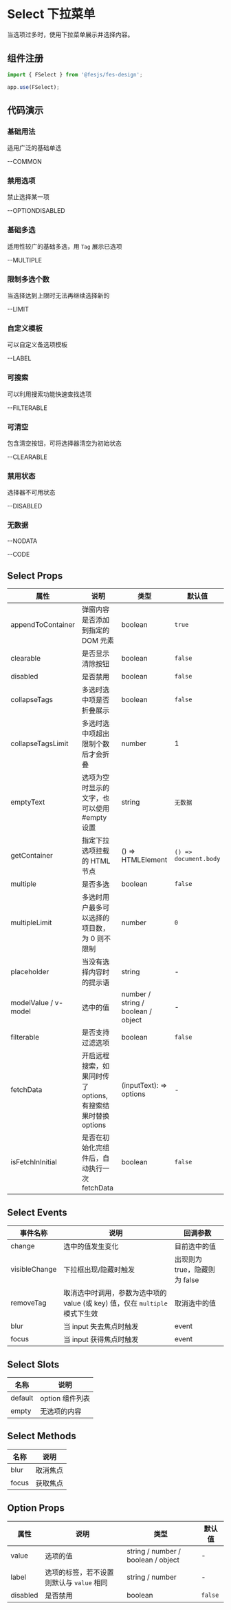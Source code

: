 # Select 下拉菜单

当选项过多时，使用下拉菜单展示并选择内容。

## 组件注册

```js
import { FSelect } from '@fesjs/fes-design';

app.use(FSelect);
```

## 代码演示

### 基础用法

适用广泛的基础单选

--COMMON

### 禁用选项

禁止选择某一项

--OPTIONDISABLED

### 基础多选

适用性较广的基础多选，用 `Tag` 展示已选项

--MULTIPLE

### 限制多选个数

当选择达到上限时无法再继续选择新的

--LIMIT

### 自定义模板

可以自定义备选项模板

--LABEL

### 可搜索

可以利用搜索功能快速查找选项

--FILTERABLE

### 可清空

包含清空按钮，可将选择器清空为初始状态

--CLEARABLE

### 禁用状态

选择器不可用状态

--DISABLED

### 无数据

--NODATA

--CODE

## Select Props

| 属性                 | 说明                                          | 类型                               | 默认值                |
| -------------------- | --------------------------------------------- | ---------------------------------- | --------------------- |
| appendToContainer    | 弹窗内容是否添加到指定的 DOM 元素             | boolean                            | `true`                |
| clearable            | 是否显示清除按钮                              | boolean                            | `false`               |
| disabled             | 是否禁用                                      | boolean                            | `false`               |
| collapseTags         | 多选时选中项是否折叠展示                      | boolean                            | `false`               |
| collapseTagsLimit    | 多选时选中项超出限制个数后才会折叠            | number                             | 1                     |
| emptyText            | 选项为空时显示的文字，也可以使用#empty 设置   | string                             | `无数据`              |
| getContainer         | 指定下拉选项挂载的 HTML 节点                  | () => HTMLElement                  | `() => document.body` |
| multiple             | 是否多选                                      | boolean                            | `false`               |
| multipleLimit        | 多选时用户最多可以选择的项目数，为 0 则不限制 | number                             | `0`                   |
| placeholder          | 当没有选择内容时的提示语                      | string                             | -                     |
| modelValue / v-model | 选中的值                                      | number / string / boolean / object | -                     |
| filterable           | 是否支持过滤选项                              | boolean                            | `false`               |
| fetchData           | 开启远程搜索，如果同时传了 options, 有搜索结果时替换 options                            | (inputText): => options                            | -               |
| isFetchInInitial           | 是否在初始化完组件后，自动执行一次 fetchData                              | boolean                            | `false`               |

## Select Events

| 事件名称      | 说明                                                                         | 回调参数                      |
| ------------- | ---------------------------------------------------------------------------- | ----------------------------- |
| change        | 选中的值发生变化                                                             | 目前选中的值                  |
| visibleChange | 下拉框出现/隐藏时触发                                                        | 出现则为 true，隐藏则为 false |
| removeTag     | 取消选中时调用，参数为选中项的 value (或 key) 值，仅在 `multiple` 模式下生效 | 取消选中的值                  |
| blur          | 当 input 失去焦点时触发                                                      | event                         |
| focus         | 当 input 获得焦点时触发                                                      | event                         |

## Select Slots

| 名称    | 说明            |
| ------- | --------------- |
| default | option 组件列表 |
| empty   | 无选项的内容    |

## Select Methods

| 名称  | 说明     |
| ----- | -------- |
| blur  | 取消焦点 |
| focus | 获取焦点 |

## Option Props

| 属性     | 说明                                      | 类型                               | 默认值  |
| -------- | ----------------------------------------- | ---------------------------------- | ------- |
| value    | 选项的值                                  | string / number / boolean / object | -       |
| label    | 选项的标签，若不设置则默认与 `value` 相同 | string / number                    | -       |
| disabled | 是否禁用                                  | boolean                            | `false` |

